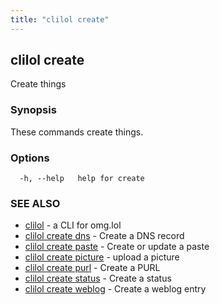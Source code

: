 ```yaml
---
title: "clilol create"
---
```

## clilol create

Create things

### Synopsis

These commands create things.

### Options

```
  -h, --help   help for create
```

### SEE ALSO

* [clilol](clilol.md)	 - a CLI for omg.lol
* [clilol create dns](clilol_create_dns.md)	 - Create a DNS record
* [clilol create paste](clilol_create_paste.md)	 - Create or update a paste
* [clilol create picture](clilol_create_picture.md)	 - upload a picture
* [clilol create purl](clilol_create_purl.md)	 - Create a PURL
* [clilol create status](clilol_create_status.md)	 - Create a status
* [clilol create weblog](clilol_create_weblog.md)	 - Create a weblog entry

